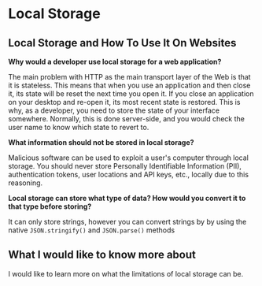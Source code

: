 # Local Storage

## Local Storage and How To Use It On Websites

**Why would a developer use local storage for a web application?**

The main problem with HTTP as the main transport layer of the Web is that it is stateless. This means that when you use an application and then close it, its state will be reset the next time you open it. If you close an application on your desktop and re-open it, its most recent state is restored. This is why, as a developer, you need to store the state of your interface somewhere. Normally, this is done server-side, and you would check the user name to know which state to revert to.

**What information should not be stored in local storage?**

Malicious software can be used to exploit a user's computer through local storage. You should never store Personally Identifiable Information (PII), authentication tokens, user locations and API keys, etc., locally due to this reasoning.

**Local storage can store what type of data? How would you convert it to that type before storing?**

It can only store strings, however you can convert strings by by using the native `JSON.stringify()` and `JSON.parse()` methods

## What I would like to know more about

I would like to learn more on what the limitations of local storage can be.
